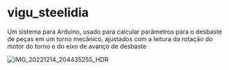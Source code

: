 # vigu_steelidia
Um sistema para Arduino, usado para calcular parâmetros para o desbaste de peças em um torno mecânico, ajustados com a leitura da rotação do motor do torno e do eixo de avanço de desbaste

![IMG_20221214_204435255_HDR](https://user-images.githubusercontent.com/13912399/207872748-d0c75bab-5175-472c-8635-23e14cc78ecd.jpg)
